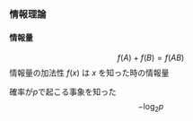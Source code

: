 ### 情報理論

#### 情報量

$$f(A)+f(B)=f(AB)$$
情報量の加法性
$f(x)$ は $x$ を知った時の情報量

確率が$p$で起こる事象を知った
$$-\log_2{p}$$
<!--stackedit_data:
eyJoaXN0b3J5IjpbLTg1MDI5NDIyMiwtMzI3NjQwNjU3XX0=
-->